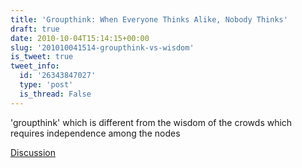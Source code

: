 ```yaml
---
title: 'Groupthink: When Everyone Thinks Alike, Nobody Thinks'
draft: true
date: 2010-10-04T15:14:15+00:00
slug: '201010041514-groupthink-vs-wisdom'
is_tweet: true
tweet_info:
  id: '26343847027'
  type: 'post'
  is_thread: False
---
```




'groupthink' which is different from the wisdom of the crowds which requires independence among the nodes

[Discussion](https://x.com/sytelus/status/26343847027)
